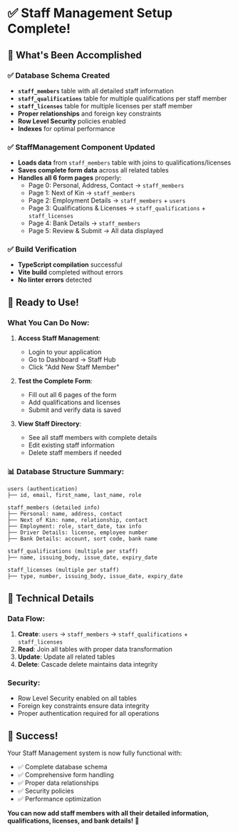 # ✅ Staff Management Setup Complete!

## 🎯 What's Been Accomplished

### ✅ Database Schema Created
- **`staff_members`** table with all detailed staff information
- **`staff_qualifications`** table for multiple qualifications per staff member
- **`staff_licenses`** table for multiple licenses per staff member
- **Proper relationships** and foreign key constraints
- **Row Level Security** policies enabled
- **Indexes** for optimal performance

### ✅ StaffManagement Component Updated
- **Loads data** from `staff_members` table with joins to qualifications/licenses
- **Saves complete form data** across all related tables
- **Handles all 6 form pages** properly:
  - Page 0: Personal, Address, Contact → `staff_members`
  - Page 1: Next of Kin → `staff_members`
  - Page 2: Employment Details → `staff_members` + `users`
  - Page 3: Qualifications & Licenses → `staff_qualifications` + `staff_licenses`
  - Page 4: Bank Details → `staff_members`
  - Page 5: Review & Submit → All data displayed

### ✅ Build Verification
- **TypeScript compilation** successful
- **Vite build** completed without errors
- **No linter errors** detected

## 🚀 Ready to Use!

### What You Can Do Now:

1. **Access Staff Management**:
   - Login to your application
   - Go to Dashboard → Staff Hub
   - Click "Add New Staff Member"

2. **Test the Complete Form**:
   - Fill out all 6 pages of the form
   - Add qualifications and licenses
   - Submit and verify data is saved

3. **View Staff Directory**:
   - See all staff members with complete details
   - Edit existing staff information
   - Delete staff members if needed

### 📊 Database Structure Summary:

```
users (authentication)
├── id, email, first_name, last_name, role

staff_members (detailed info)
├── Personal: name, address, contact
├── Next of Kin: name, relationship, contact
├── Employment: role, start_date, tax info
├── Driver Details: license, employee number
├── Bank Details: account, sort code, bank name

staff_qualifications (multiple per staff)
├── name, issuing_body, issue_date, expiry_date

staff_licenses (multiple per staff)
├── type, number, issuing_body, issue_date, expiry_date
```

## 🔧 Technical Details

### Data Flow:
1. **Create**: `users` → `staff_members` → `staff_qualifications` + `staff_licenses`
2. **Read**: Join all tables with proper data transformation
3. **Update**: Update all related tables
4. **Delete**: Cascade delete maintains data integrity

### Security:
- Row Level Security enabled on all tables
- Foreign key constraints ensure data integrity
- Proper authentication required for all operations

## 🎉 Success!

Your Staff Management system is now fully functional with:
- ✅ Complete database schema
- ✅ Comprehensive form handling
- ✅ Proper data relationships
- ✅ Security policies
- ✅ Performance optimization

**You can now add staff members with all their detailed information, qualifications, licenses, and bank details!** 🚀

